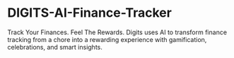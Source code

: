 # DIGITS-AI-Finance-Tracker
Track Your Finances. Feel The Rewards. Digits uses AI to transform finance tracking from a chore into a rewarding experience with gamification, celebrations, and smart insights.
